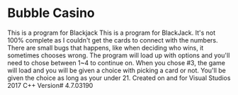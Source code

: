 # Bubble Casino
 This is a program for Blackjack
This is a program for BlackJack. It's not 100% complete as I couldn't get the cards to connect with the numbers. There are small bugs that 
happens, like when deciding who wins, it sometimes chooses wrong. The program will load up with options and you'll need to chose between 1~4 to 
continue on. When you chose #3, the game will load and you will be given a choice with picking a card or not. You'll be given the choice as 
long as your under 21. Created on and for Visual Studios 2017 C++ Version# 4.7.03190
